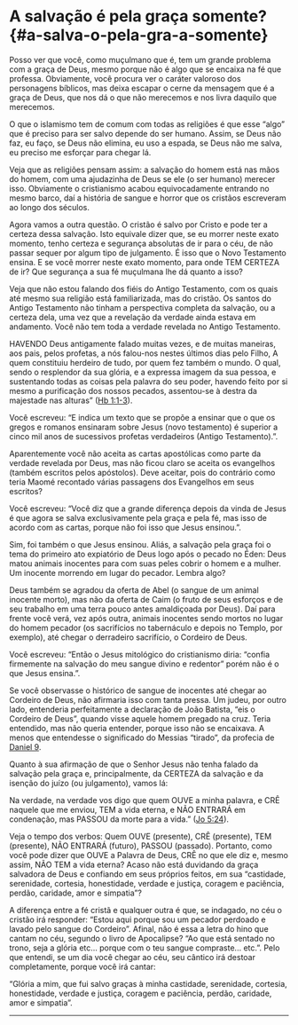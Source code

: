 # A salvação é pela graça somente? {#a-salva-o-pela-gra-a-somente}

Posso ver que você, como muçulmano que é, tem um grande problema com a graça de Deus, mesmo porque não é algo que se encaixa na fé que professa. Obviamente, você procura ver o caráter valoroso dos personagens bíblicos, mas deixa escapar o cerne da mensagem que é a graça de Deus, que nos dá o que não merecemos e nos livra daquilo que merecemos.

O que o islamismo tem de comum com todas as religiões é que esse “algo” que é preciso para ser salvo depende do ser humano. Assim, se Deus não faz, eu faço, se Deus não elimina, eu uso a espada, se Deus não me salva, eu preciso me esforçar para chegar lá.

Veja que as religiões pensam assim: a salvação do homem está nas mãos do homem, com uma ajudazinha de Deus se ele (o ser humano) merecer isso. Obviamente o cristianismo acabou equivocadamente entrando no mesmo barco, daí a história de sangue e horror que os cristãos escreveram ao longo dos séculos.

Agora vamos a outra questão. O cristão é salvo por Cristo e pode ter a certeza dessa salvação. Isto equivale dizer que, se eu morrer neste exato momento, tenho certeza e segurança absolutas de ir para o céu, de não passar sequer por algum tipo de julgamento. É isso que o Novo Testamento ensina. E se você morrer neste exato momento, para onde TEM CERTEZA de ir? Que segurança a sua fé muçulmana lhe dá quanto a isso?

Veja que não estou falando dos fiéis do Antigo Testamento, com os quais até mesmo sua religião está familiarizada, mas do cristão. Os santos do Antigo Testamento não tinham a perspectiva completa da salvação, ou a certeza dela, uma vez que a revelação da verdade ainda estava em andamento. Você não tem toda a verdade revelada no Antigo Testamento.

HAVENDO Deus antigamente falado muitas vezes, e de muitas maneiras, aos pais, pelos profetas, a nós falou-nos nestes últimos dias pelo Filho, A quem constituiu herdeiro de tudo, por quem fez também o mundo. O qual, sendo o resplendor da sua glória, e a expressa imagem da sua pessoa, e sustentando todas as coisas pela palavra do seu poder, havendo feito por si mesmo a purificação dos nossos pecados, assentou-se à destra da majestade nas alturas” ([Hb 1:1-3](http://bibliaonline.com.br/acf/hb/1/1-3)).

Você escreveu: “E indica um texto que se propõe a ensinar que o que os gregos e romanos ensinaram sobre Jesus (novo testamento) é superior a cinco mil anos de sucessivos profetas verdadeiros (Antigo Testamento).”.

Aparentemente você não aceita as cartas apostólicas como parte da verdade revelada por Deus, mas não ficou claro se aceita os evangelhos (também escritos pelos apóstolos). Deve aceitar, pois do contrário como teria Maomé recontado várias passagens dos Evangelhos em seus escritos?

Você escreveu: “Você diz que a grande diferença depois da vinda de Jesus é que agora se salva exclusivamente pela graça e pela fé, mas isso de acordo com as cartas, porque não foi isso que Jesus ensinou.”.

Sim, foi também o que Jesus ensinou. Aliás, a salvação pela graça foi o tema do primeiro ato expiatório de Deus logo após o pecado no Éden: Deus matou animais inocentes para com suas peles cobrir o homem e a mulher. Um inocente morrendo em lugar do pecador. Lembra algo?

Deus também se agradou da oferta de Abel (o sangue de um animal inocente morto), mas não da oferta de Caim (o fruto de seus esforços e de seu trabalho em uma terra pouco antes amaldiçoada por Deus). Daí para frente você verá, vez após outra, animais inocentes sendo mortos no lugar do homem pecador (os sacrifícios no tabernáculo e depois no Templo, por exemplo), até chegar o derradeiro sacrifício, o Cordeiro de Deus.

Você escreveu: “Então o Jesus mitológico do cristianismo diria: “confia firmemente na salvação do meu sangue divino e redentor” porém não é o que Jesus ensina.”.

Se você observasse o histórico de sangue de inocentes até chegar ao Cordeiro de Deus, não afirmaria isso com tanta pressa. Um judeu, por outro lado, entenderia perfeitamente a declaração de João Batista, “eis o Cordeiro de Deus”, quando visse aquele homem pregado na cruz. Teria entendido, mas não queria entender, porque isso não se encaixava. A menos que entendesse o significado do Messias “tirado”, da profecia de [Daniel 9](http://bibliaonline.com.br/acf/dn/9).

Quanto à sua afirmação de que o Senhor Jesus não tenha falado da salvação pela graça e, principalmente, da CERTEZA da salvação e da isenção do juízo (ou julgamento), vamos lá:

Na verdade, na verdade vos digo que quem OUVE a minha palavra, e CRÊ naquele que me enviou, TEM a vida eterna, e NÃO ENTRARÁ em condenação, mas PASSOU da morte para a vida.” ([Jo 5:24](http://bibliaonline.com.br/acf/jo/5/24)).

Veja o tempo dos verbos: Quem OUVE (presente), CRÊ (presente), TEM (presente), NÃO ENTRARÁ (futuro), PASSOU (passado). Portanto, como você pode dizer que OUVE a Palavra de Deus, CRÊ no que ele diz e, mesmo assim, NÃO TEM a vida eterna? Acaso não está duvidando da graça salvadora de Deus e confiando em seus próprios feitos, em sua “castidade, serenidade, cortesia, honestidade, verdade e justiça, coragem e paciência, perdão, caridade, amor e simpatia”?

A diferença entre a fé cristã e qualquer outra é que, se indagado, no céu o cristão irá responder: “Estou aqui porque sou um pecador perdoado e lavado pelo sangue do Cordeiro”. Afinal, não é essa a letra do hino que cantam no céu, segundo o livro de Apocalipse? “Ao que está sentado no trono, seja a glória etc... porque com o teu sangue compraste... etc.”. Pelo que entendi, se um dia você chegar ao céu, seu cântico irá destoar completamente, porque você irá cantar:

“Glória a mim, que fui salvo graças à minha castidade, serenidade, cortesia, honestidade, verdade e justiça, coragem e paciência, perdão, caridade, amor e simpatia”.

*****